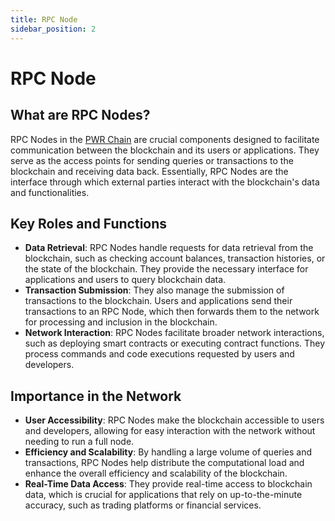 ```yaml
---
title: RPC Node
sidebar_position: 2
---
```


# RPC Node

## What are RPC Nodes?

RPC Nodes in the [PWR Chain](/pwrchain/overview/) are crucial components designed to facilitate communication between the blockchain and its users or applications. They serve as the access points for sending queries or transactions to the blockchain and receiving data back. Essentially, RPC Nodes are the interface through which external parties interact with the blockchain's data and functionalities.

## Key Roles and Functions

- **Data Retrieval**: RPC Nodes handle requests for data retrieval from the blockchain, such as checking account balances, transaction histories, or the state of the blockchain. They provide the necessary interface for applications and users to query blockchain data.
- **Transaction Submission**: They also manage the submission of transactions to the blockchain. Users and applications send their transactions to an RPC Node, which then forwards them to the network for processing and inclusion in the blockchain.
- **Network Interaction**: RPC Nodes facilitate broader network interactions, such as deploying smart contracts or executing contract functions. They process commands and code executions requested by users and developers.

## Importance in the Network

- **User Accessibility**: RPC Nodes make the blockchain accessible to users and developers, allowing for easy interaction with the network without needing to run a full node.
- **Efficiency and Scalability**: By handling a large volume of queries and transactions, RPC Nodes help distribute the computational load and enhance the overall efficiency and scalability of the blockchain.
- **Real-Time Data Access**: They provide real-time access to blockchain data, which is crucial for applications that rely on up-to-the-minute accuracy, such as trading platforms or financial services.
